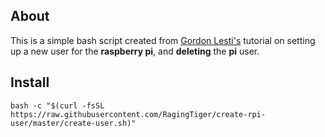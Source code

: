 ## About
This is a simple bash script created from [Gordon Lesti's](https://gordonlesti.com/change-default-users-on-raspberry-pi/)
tutorial on setting up a new user for the **raspberry pi**, and **deleting**
the **pi** user.

## Install
```
bash -c "$(curl -fsSL https://raw.githubusercontent.com/RagingTiger/create-rpi-user/master/create-user.sh)"
```
